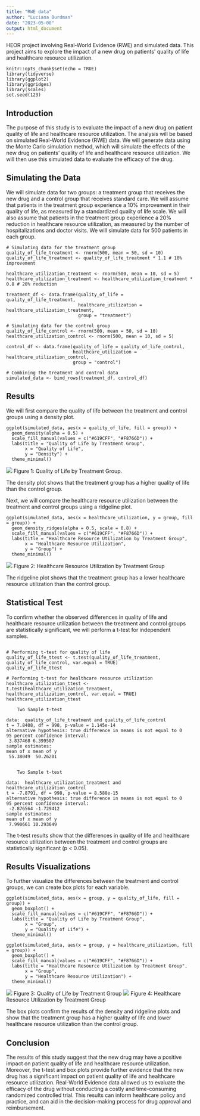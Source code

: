 ```yaml
---
title: "RWE data"
author: "Luciana Burdman"
date: "2023-05-08"
output: html_document
---
```


HEOR project involving Real-World Evidence (RWE) and simulated data. This project aims to explore the impact of a new drug on patients' quality of life and healthcare resource utilization.

```{r setup, include=FALSE}
knitr::opts_chunk$set(echo = TRUE)
library(tidyverse)
library(ggplot2)
library(ggridges)
library(scales)
set.seed(123)
```

## Introduction
The purpose of this study is to evaluate the impact of a new drug on patient quality of life and healthcare resource utilization. The analysis will be based on simulated Real-World Evidence (RWE) data. We will generate data using the Monte Carlo simulation method, which will simulate the effects of the new drug on patients' quality of life and healthcare resource utilization. We will then use this simulated data to evaluate the efficacy of the drug.

## Simulating the Data
We will simulate data for two groups: a treatment group that receives the new drug and a control group that receives standard care. We will assume that patients in the treatment group experience a 10% improvement in their quality of life, as measured by a standardized quality of life scale. We will also assume that patients in the treatment group experience a 20% reduction in healthcare resource utilization, as measured by the number of hospitalizations and doctor visits. We will simulate data for 500 patients in each group.

```{r}
# Simulating data for the treatment group
quality_of_life_treatment <- rnorm(500, mean = 50, sd = 10)
quality_of_life_treatment <- quality_of_life_treatment * 1.1 # 10% improvement

healthcare_utilization_treatment <- rnorm(500, mean = 10, sd = 5)
healthcare_utilization_treatment <- healthcare_utilization_treatment * 0.8 # 20% reduction

treatment_df <- data.frame(quality_of_life = quality_of_life_treatment,
                           healthcare_utilization = healthcare_utilization_treatment,
                           group = "treatment")

# Simulating data for the control group
quality_of_life_control <- rnorm(500, mean = 50, sd = 10)
healthcare_utilization_control <- rnorm(500, mean = 10, sd = 5)

control_df <- data.frame(quality_of_life = quality_of_life_control,
                         healthcare_utilization = healthcare_utilization_control,
                         group = "control")

# Combining the treatment and control data
simulated_data <- bind_rows(treatment_df, control_df)

```

## Results
We will first compare the quality of life between the treatment and control groups using a density plot.

```{r}
ggplot(simulated_data, aes(x = quality_of_life, fill = group)) +
  geom_density(alpha = 0.5) +
  scale_fill_manual(values = c("#619CFF", "#F8766D")) +
  labs(title = "Quality of Life by Treatment Group",
       x = "Quality of Life",
       y = "Density") +
  theme_minimal()
```

<img src="https://github.com/lucianaburdman/RWE/blob/f8f4024db3fa8a1e589d59f13b5393c15e7b6633/Fig1.png">
Figure 1: Quality of Life by Treatment Group.

The density plot shows that the treatment group has a higher quality of life than the control group.

Next, we will compare the healthcare resource utilization between the treatment and control groups using a ridgeline plot.

```{r}
ggplot(simulated_data, aes(x = healthcare_utilization, y = group, fill = group)) +
  geom_density_ridges(alpha = 0.5, scale = 0.8) +
  scale_fill_manual(values = c("#619CFF", "#F8766D")) +
  labs(title = "Healthcare Resource Utilization by Treatment Group",
       x = "Healthcare Resource Utilization",
       y = "Group") +
  theme_minimal()
```


<img src="https://github.com/lucianaburdman/RWE/blob/f8f4024db3fa8a1e589d59f13b5393c15e7b6633/Fig2.png">
Figure 2: Healthcare Resource Utilization by Treatment Group

The ridgeline plot shows that the treatment group has a lower healthcare resource utilization than the control group.

## Statistical Test
To confirm whether the observed differences in quality of life and healthcare resource utilization between the treatment and control groups are statistically significant, we will perform a t-test for independent samples.

```{r}

# Performing t-test for quality of life
quality_of_life_ttest <- t.test(quality_of_life_treatment, quality_of_life_control, var.equal = TRUE)
quality_of_life_ttest

# Performing t-test for healthcare resource utilization
healthcare_utilization_ttest <- t.test(healthcare_utilization_treatment, healthcare_utilization_control, var.equal = TRUE)
healthcare_utilization_ttest

	Two Sample t-test

data:  quality_of_life_treatment and quality_of_life_control
t = 7.8408, df = 998, p-value = 1.145e-14
alternative hypothesis: true difference in means is not equal to 0
95 percent confidence interval:
 3.837468 6.399507
sample estimates:
mean of x mean of y 
 55.38049  50.26201 


	Two Sample t-test

data:  healthcare_utilization_treatment and healthcare_utilization_control
t = -7.8791, df = 998, p-value = 8.588e-15
alternative hypothesis: true difference in means is not equal to 0
95 percent confidence interval:
 -2.876564 -1.729412
sample estimates:
mean of x mean of y 
 7.990661 10.293649 
```
The t-test results show that the differences in quality of life and healthcare resource utilization between the treatment and control groups are statistically significant (p < 0.05).

## Results Visualizations
To further visualize the differences between the treatment and control groups, we can create box plots for each variable.

```{r}
ggplot(simulated_data, aes(x = group, y = quality_of_life, fill = group)) +
  geom_boxplot() +
  scale_fill_manual(values = c("#619CFF", "#F8766D")) +
  labs(title = "Quality of Life by Treatment Group",
       x = "Group",
       y = "Quality of Life") +
  theme_minimal()

ggplot(simulated_data, aes(x = group, y = healthcare_utilization, fill = group)) +
  geom_boxplot() +
  scale_fill_manual(values = c("#619CFF", "#F8766D")) +
  labs(title = "Healthcare Resource Utilization by Treatment Group",
       x = "Group",
       y = "Healthcare Resource Utilization") +
  theme_minimal()

```

<img src="https://github.com/lucianaburdman/RWE/blob/acd34fa473bdc6b6b3876566432314337a16967f/Fig3.png">
Figure 3: Quality of Life by Treatment Group

<img src="https://github.com/lucianaburdman/RWE/blob/acd34fa473bdc6b6b3876566432314337a16967f/Fig4.png">
Figure 4: Healthcare Resource Utilization by Treatment Group

The box plots confirm the results of the density and ridgeline plots and show that the treatment group has a higher quality of life and lower healthcare resource utilization than the control group.

## Conclusion
The results of this study suggest that the new drug may have a positive impact on patient quality of life and healthcare resource utilization. Moreover, the t-test and box plots provide further evidence that the new drug has a significant impact on patient quality of life and healthcare resource utilization. Real-World Evidence data allowed us to evaluate the efficacy of the drug without conducting a costly and time-consuming randomized controlled trial. This results can inform healthcare policy and practice, and can aid in the decision-making process for drug approval and reimbursement.
